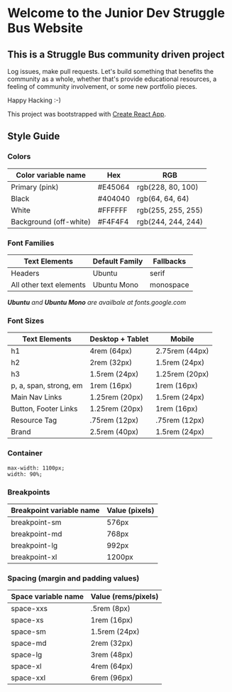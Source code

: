 # Welcome to the Junior Dev Struggle Bus Website

## This is a Struggle Bus community driven project

Log issues, make pull requests. Let's build something that benefits the community as a whole, whether that's provide educational resources, a feeling of community involvement, or some new portfolio pieces.

Happy Hacking :-)

This project was bootstrapped with [Create React App](https://github.com/facebook/create-react-app).

## Style Guide

### Colors

| Color variable name    | Hex     | RGB                |
| ---------------------- | ------- | ------------------ |
| Primary (pink)         | #E45064 | rgb(228, 80, 100)  |
| Black                  | #404040 | rgb(64, 64, 64)    |
| White                  | #FFFFFF | rgb(255, 255, 255) |
| Background (off-white) | #F4F4F4 | rgb(244, 244, 244) |

### Font Families

| Text Elements           | Default Family | Fallbacks |
| ----------------------- | -------------- | --------- |
| Headers                 | Ubuntu         | serif     |
| All other text elements | Ubuntu Mono    | monospace |

_***Ubuntu*** and ***Ubuntu Mono*** are availbale at fonts.google.com_

### Font Sizes

| Text Elements          | Desktop + Tablet | Mobile         |
| ---------------------- | ---------------- | -------------- |
| h1                     | 4rem (64px)      | 2.75rem (44px) |
| h2                     | 2rem (32px)      | 1.5rem (24px)  |
| h3                     | 1.5rem (24px)    | 1.25rem (20px) |
| p, a, span, strong, em | 1rem (16px)      | 1rem (16px)    |
| Main Nav Links         | 1.25rem (20px)   | 1.5rem (24px)  |
| Button, Footer Links   | 1.25rem (20px)   | 1rem (16px)    |
| Resource Tag           | .75rem (12px)    | .75rem (12px)  |
| Brand                  | 2.5rem (40px)    | 1.5rem (24px)  |

### Container

```
max-width: 1100px;
width: 90%;
```

### Breakpoints

| Breakpoint variable name | Value (pixels) |
| ------------------------ | -------------- |
| breakpoint-sm            | 576px          |
| breakpoint-md            | 768px          |
| breakpoint-lg            | 992px          |
| breakpoint-xl            | 1200px         |

### Spacing (margin and padding values)

| Space variable name | Value (rems/pixels) |
| ------------------- | ------------------- |
| space-xxs           | .5rem (8px)         |
| space-xs            | 1rem (16px)         |
| space-sm            | 1.5rem (24px)       |
| space-md            | 2rem (32px)         |
| space-lg            | 3rem (48px)         |
| space-xl            | 4rem (64px)         |
| space-xxl           | 6rem (96px)         |
